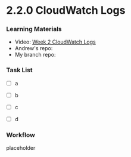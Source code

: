 # 2.2.0 CloudWatch Logs

### **Learning Materials**

* Video: [Week 2 CloudWatch Logs](https://www.youtube.com/watch?v=ipdFizZjOF4\&list=PLBfufR7vyJJ7k25byhRXJldB5AiwgNnWv\&index=31\&ab\_channel=ExamPro)
* Andrew's repo:&#x20;
* My branch repo:&#x20;

### Task List

* [ ] a
* [ ] b
* [ ] c
* [ ] d



### Workflow

placeholder
